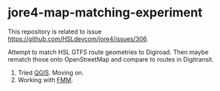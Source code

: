 # jore4-map-matching-experiment

This repository is related to issue <https://github.com/HSLdevcom/jore4/issues/306>.

Attempt to match HSL GTFS route geometries to Digiroad.
Then maybe rematch those onto OpenStreetMap and compare to routes in Digitransit.

1. Tried [QGIS](qgis-approach.md). Moving on.
1. Working with [FMM](fmm/).

